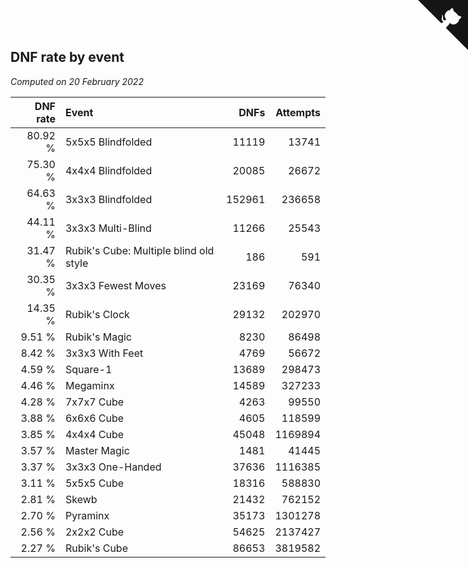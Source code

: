 ## DNF rate by event

*Computed on 20 February 2022*

| DNF rate | Event | DNFs | Attempts |
| ---: | :--- | ---: | ---: |
| 80.92 % | 5x5x5 Blindfolded | 11119 | 13741 |
| 75.30 % | 4x4x4 Blindfolded | 20085 | 26672 |
| 64.63 % | 3x3x3 Blindfolded | 152961 | 236658 |
| 44.11 % | 3x3x3 Multi-Blind | 11266 | 25543 |
| 31.47 % | Rubik's Cube: Multiple blind old style | 186 | 591 |
| 30.35 % | 3x3x3 Fewest Moves | 23169 | 76340 |
| 14.35 % | Rubik's Clock | 29132 | 202970 |
| 9.51 % | Rubik's Magic | 8230 | 86498 |
| 8.42 % | 3x3x3 With Feet | 4769 | 56672 |
| 4.59 % | Square-1 | 13689 | 298473 |
| 4.46 % | Megaminx | 14589 | 327233 |
| 4.28 % | 7x7x7 Cube | 4263 | 99550 |
| 3.88 % | 6x6x6 Cube | 4605 | 118599 |
| 3.85 % | 4x4x4 Cube | 45048 | 1169894 |
| 3.57 % | Master Magic | 1481 | 41445 |
| 3.37 % | 3x3x3 One-Handed | 37636 | 1116385 |
| 3.11 % | 5x5x5 Cube | 18316 | 588830 |
| 2.81 % | Skewb | 21432 | 762152 |
| 2.70 % | Pyraminx | 35173 | 1301278 |
| 2.56 % | 2x2x2 Cube | 54625 | 2137427 |
| 2.27 % | Rubik's Cube | 86653 | 3819582 |


<a href="https://github.com/jonatanklosko/wca_statistics" class="github-corner" aria-label="View source on Github"><svg width="80" height="80" viewBox="0 0 250 250" style="fill:#151513; color:#fff; position: absolute; top: 0; border: 0; right: 0;" aria-hidden="true"><path d="M0,0 L115,115 L130,115 L142,142 L250,250 L250,0 Z"></path><path d="M128.3,109.0 C113.8,99.7 119.0,89.6 119.0,89.6 C122.0,82.7 120.5,78.6 120.5,78.6 C119.2,72.0 123.4,76.3 123.4,76.3 C127.3,80.9 125.5,87.3 125.5,87.3 C122.9,97.6 130.6,101.9 134.4,103.2" fill="currentColor" style="transform-origin: 130px 106px;" class="octo-arm"></path><path d="M115.0,115.0 C114.9,115.1 118.7,116.5 119.8,115.4 L133.7,101.6 C136.9,99.2 139.9,98.4 142.2,98.6 C133.8,88.0 127.5,74.4 143.8,58.0 C148.5,53.4 154.0,51.2 159.7,51.0 C160.3,49.4 163.2,43.6 171.4,40.1 C171.4,40.1 176.1,42.5 178.8,56.2 C183.1,58.6 187.2,61.8 190.9,65.4 C194.5,69.0 197.7,73.2 200.1,77.6 C213.8,80.2 216.3,84.9 216.3,84.9 C212.7,93.1 206.9,96.0 205.4,96.6 C205.1,102.4 203.0,107.8 198.3,112.5 C181.9,128.9 168.3,122.5 157.7,114.1 C157.9,116.9 156.7,120.9 152.7,124.9 L141.0,136.5 C139.8,137.7 141.6,141.9 141.8,141.8 Z" fill="currentColor" class="octo-body"></path></svg></a><style>.github-corner:hover .octo-arm{animation:octocat-wave 560ms ease-in-out}@keyframes octocat-wave{0%,100%{transform:rotate(0)}20%,60%{transform:rotate(-25deg)}40%,80%{transform:rotate(10deg)}}@media (max-width:500px){.github-corner:hover .octo-arm{animation:none}.github-corner .octo-arm{animation:octocat-wave 560ms ease-in-out}}</style>
